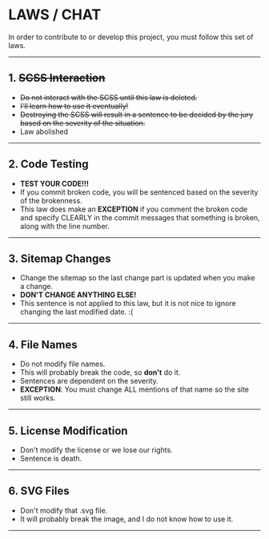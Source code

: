 # LAWS / CHAT

In order to contribute to or develop this project, you must follow this set of laws.

---

## 1. ~~SCSS Interaction~~

- ~~Do not interact with the SCSS until this law is deleted.~~
- ~~I'll learn how to use it eventually!~~
- ~~Destroying the SCSS will result in a sentence to be decided by the jury based on the severity of the situation.~~
- Law abolished

---

## 2. Code Testing

- **TEST YOUR CODE!!!**
- If you commit broken code, you will be sentenced based on the severity of the brokenness.
- This law does make an **EXCEPTION** if you comment the broken code and specify CLEARLY in the commit messages that something is broken, along with the line number.

---

## 3. Sitemap Changes

- Change the sitemap so the last change part is updated when you make a change.
- **DON'T CHANGE ANYTHING ELSE!**
- This sentence is not applied to this law, but it is not nice to ignore changing the last modified date. :(

---

## 4. File Names

- Do not modify file names.
- This will probably break the code, so **don't** do it.
- Sentences are dependent on the severity.
- **EXCEPTION**: You must change ALL mentions of that name so the site still works.

---

## 5. License Modification

- Don't modify the license or we lose our rights.
- Sentence is death.

---

## 6. SVG Files

- Don't modify that .svg file.
- It will probably break the image, and I do not know how to use it.

---

